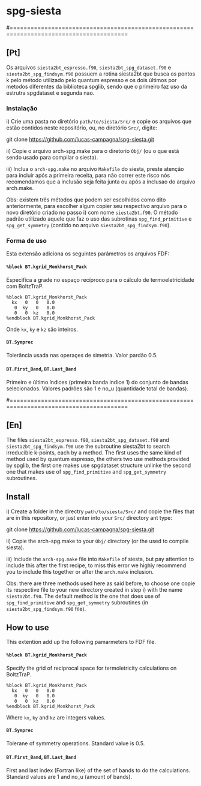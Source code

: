 # spg-siesta

#========================================================================================

## [Pt]

Os arquivos `siesta2bt_espresso.f90`, `siesta2bt_spg_dataset.f90` e `siesta2bt_spg_findsym.f90` possuem a rotina siesta2bt que busca os pontos k pelo método utilizado pelo quantum espresso e os dois últimos por metodos diferentes da biblioteca spglib, sendo que o primeiro faz uso da estrutra
spgdataset e segunda nao.

### Instalação

i) Crie uma pasta no diretório `path/to/siesta/Src/` e copie os arquivos que estão contidos neste repositório, ou, no diretório `Src/`, digite:

git clone https://github.com/lucas-campagna/spg-siesta.git

ii) Copie o arquivo arch-spg.make para o diretorio `Obj/` (ou o que está sendo usado para compilar o siesta).

iii) Inclua o `arch-spg.make` no arquivo `Makefile` do siesta, preste atenção para incluir após a primeira receita, para não correr este risco nós recomendamos que a inclusão seja feita junta ou após a inclusao do arquivo arch.make.

Obs: existem três métodos que podem ser escolhidos como dito anteriormente, para escolher algum copier seu respectivo arquivo para o novo diretório criado no passo i) com nome `siesta2bt.f90`. O método padrão utilizado  aquele que faz o uso das subrotinas `spg_find_primitive` e `spg_get_symmetry` (contido no arquivo `siesta2bt_spg_findsym.f90`).

### Forma de uso

Esta extensão adiciona os seguintes parâmetros os arquivos FDF:

#### ```%block BT.kgrid_Monkhorst_Pack```

Especifíca a grade no espaço recíproco para o cálculo de termoeletricidade com BoltzTraP.

```
%block BT.kgrid_Monkhorst_Pack
  kx   0   0   0.0
   0  ky   0   0.0
   0   0  kz   0.0
%endblock BT.kgrid_Monkhorst_Pack
```

Onde `kx`, `ky` e `kz` são inteiros.

#### ```BT.Symprec```

Tolerância usada nas operaçes de simetria. Valor pardão 0.5.

#### ```BT.First_Band```, ```BT.Last_Band```

Primeiro e último índices (primeira banda indice 1) do conjunto de bandas selecionados. Valores padrões são 1 e no_u (quantidade total de bandas).

#========================================================================================

## [En]

The files `siesta2bt_espresso.f90`, `siesta2bt_spg_dataset.f90` and `siesta2bt_spg_findsym.f90` use the subroutine siesta2bt to search irreducible k-points, each by a method. The first uses the same kind of method used by quantum espresso, the others two use methods provided by spglib, the first one makes use spgdataset structure unlinke the second one that makes use of `spg_find_primitive` and `spg_get_symmetry` subroutines.

## Install

i) Create a folder in the directry `path/to/siesta/Src/` and copie the files that are in this repository, or just enter into your `Src/` directory ant type:

git clone https://github.com/lucas-campagna/spg-siesta.git

ii) Copie the arch-spg.make to your `Obj/` directory (or the used to compile siesta).

iii) Include the `arch-spg.make` file into `Makefile` of siesta, but pay attention to include this after the first recipe, to miss this error we highly recommend you to include this together or after the `arch.make` inclusion.

Obs: there are three methods used here as said before, to choose one copie its respective file to your new directory created in step i) with the name `siesta2bt.f90`. The default method is the one that does use of `spg_find_primitive` and `spg_get_symmetry` subroutines (in `siesta2bt_spg_findsym.f90` file).

## How to use

This extention add up the following pamarmeters to FDF file.

#### ``%block BT.kgrid_Monkhorst_Pack``

Specify the grid of reciprocal space for termoletricity calculations on BoltzTraP.

```
%block BT.kgrid_Monkhorst_Pack
  kx   0   0   0.0
   0  ky   0   0.0
   0   0  kz   0.0
%endblock BT.kgrid_Monkhorst_Pack

```
Where ```kx```, ```ky``` and ```kz``` are integers values.

#### ```BT.Symprec```

Tolerane of symmetry operations. Standard value is 0.5.

#### ```BT.First_Band```, ```BT.Last_Band```

First and last index (Fortran like) of the set of bands to do the calculations. Standard values are 1 and no_u (amount of bands).
